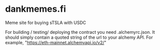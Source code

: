 # dankmemes.fi

Meme site for buying sTSLA with USDC

For building / testing/ deploying the contract you need .alchemyrc.json.
It should simply contain a quoted string of the url to your alchemy API.
For example, "https://eth-mainnet.alchemyapi.io/v2/<YOUR-UNIQUE-API-KEY>"
